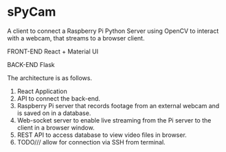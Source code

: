 # sPyCam
A client to connect a Raspberry Pi Python Server using OpenCV to interact with a webcam, that streams to a browser client.

FRONT-END
React + Material UI

BACK-END
Flask

The architecture is as follows.
1. React Application 
2. API to connect the back-end.
3. Raspberry Pi server that records footage from an external webcam and is saved on in a database.
4. Web-socket server to enable live streaming from the Pi server to the client in a browser window.
5. REST API to access database to view video files in browser.
6. TODO/// allow for connection via SSH from terminal.